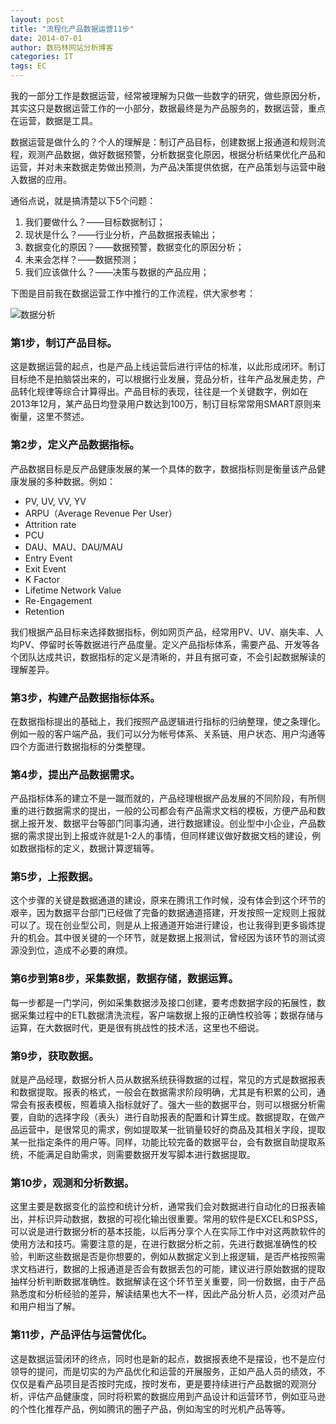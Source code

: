 ```yaml
---
layout: post
title: "流程化产品数据运营11步"
date: 2014-07-01
author: 数码林网站分析博客
categories: IT
tags: EC
---
```


我的一部分工作是数据运营，经常被理解为只做一些数字的研究，做些原因分析，其实这只是数据运营工作的一小部分，数据最终是为产品服务的，数据运营，重点在运营，数据是工具。

数据运营是做什么的？个人的理解是：制订产品目标，创建数据上报通道和规则流程，观测产品数据，做好数据预警，分析数据变化原因，根据分析结果优化产品和运营，并对未来数据走势做出预测，为产品决策提供依据，在产品策划与运营中融入数据的应用。

通俗点说，就是搞清楚以下5个问题：

1. 我们要做什么？——目标数据制订；
2. 现状是什么？——行业分析，产品数据报表输出；
3. 数据变化的原因？——数据预警，数据变化的原因分析；
4. 未来会怎样？——数据预测；
5. 我们应该做什么？——决策与数据的产品应用；

下图是目前我在数据运营工作中推行的工作流程，供大家参考：

![数据分析](/static/images/2014/07/23124964E-0.jpg "数据分析")

### 第1步，制订产品目标。

这是数据运营的起点，也是产品上线运营后进行评估的标准，以此形成闭环。制订目标绝不是拍脑袋出来的，可以根据行业发展，竞品分析，往年产品发展走势，产品转化规律等综合计算得出。产品目标的表现，往往是一个关键数字，例如在2013年12月，某产品日均登录用户数达到100万，制订目标常常用SMART原则来衡量，这里不赘述。

### 第2步，定义产品数据指标。

产品数据目标是反产品健康发展的某一个具体的数字，数据指标则是衡量该产品健康发展的多种数据。例如：

- PV, UV, VV, YV
- ARPU（Average Revenue Per User）
- Attrition rate
- PCU
- DAU、MAU、DAU/MAU
- Entry Event
- Exit Event
- K Factor
- Lifetime Network Value
- Re-Engagement
- Retention

我们根据产品目标来选择数据指标，例如网页产品，经常用PV、UV、崩失率、人均PV、停留时长等数据进行产品度量。定义产品指标体系，需要产品、开发等各个团队达成共识，数据指标的定义是清晰的，并且有据可查，不会引起数据解读的理解差异。

### 第3步，构建产品数据指标体系。

在数据指标提出的基础上，我们按照产品逻辑进行指标的归纳整理，使之条理化。例如一般的客户端产品，我们可以分为帐号体系、关系链、用户状态、用户沟通等四个方面进行数据指标的分类整理。

### 第4步，提出产品数据需求。

产品指标体系的建立不是一蹴而就的，产品经理根据产品发展的不同阶段，有所侧重的进行数据需求的提出，一般的公司都会有产品需求文档的模板，方便产品和数据上报开发、数据平台等部门同事沟通，进行数据建设。创业型中小企业，产品数据的需求提出到上报或许就是1-2人的事情，但同样建议做好数据文档的建设，例如数据指标的定义，数据计算逻辑等。

### 第5步，上报数据。

这个步骤的关键是数据通道的建设，原来在腾讯工作时候，没有体会到这个环节的艰辛，因为数据平台部门已经做了完备的数据通道搭建，开发按照一定规则上报就可以了。现在创业型公司，则是从上报通道开始进行建设，也让我得到更多锻炼提升的机会。其中很关键的一个环节，就是数据上报测试，曾经因为该环节的测试资源没到位，造成不必要的麻烦。

### 第6步到第8步，采集数据，数据存储，数据运算。

每一步都是一门学问，例如采集数据涉及接口创建，要考虑数据字段的拓展性，数据采集过程中的ETL数据清洗流程，客户端数据上报的正确性校验等；数据存储与运算，在大数据时代，更是很有挑战性的技术活，这里也不细说。

### 第9步，获取数据。

就是产品经理，数据分析人员从数据系统获得数据的过程，常见的方式是数据报表和数据提取。报表的格式，一般会在数据需求阶段明确，尤其是有积累的公司，通常会有报表模板，照着填入指标就好了。强大一些的数据平台，则可以根据分析需要，自助的选择字段（表头）进行自助报表的配置和计算生成。数据提取，在做产品运营中，是很常见的需求，例如提取某一批销量较好的商品及其相关字段，提取某一批指定条件的用户等。同样，功能比较完备的数据平台，会有数据自助提取系统，不能满足自助需求，则需要数据开发写脚本进行数据提取。

### 第10步，观测和分析数据。

这里主要是数据变化的监控和统计分析，通常我们会对数据进行自动化的日报表输出，并标识异动数据，数据的可视化输出很重要。常用的软件是EXCEL和SPSS，可以说是进行数据分析的基本技能，以后再分享个人在实际工作中对这两款软件的使用方法和技巧。需要注意的是，在进行数据分析之前，先进行数据准确性的校验，判断这些数据是否是你想要的，例如从数据定义到上报逻辑，是否严格按照需求文档进行，数据的上报通道是否会有数据丢包的可能，建议进行原始数据的提取抽样分析判断数据准确性。数据解读在这个环节至关重要，同一份数据，由于产品熟悉度和分析经验的差异，解读结果也大不一样，因此产品分析人员，必须对产品和用户相当了解。

### 第11步，产品评估与运营优化。

这是数据运营闭环的终点，同时也是新的起点，数据报表绝不是摆设，也不是应付领导的提问，而是切实的为产品优化和运营的开展服务，正如产品人员的绩效，不仅仅是看产品项目是否按时完成，按时发布，更是要持续进行产品数据的观测分析，评估产品健康度，同时将积累的数据应用到产品设计和运营环节，例如亚马逊的个性化推荐产品，例如腾讯的圈子产品，例如淘宝的时光机产品等等。
